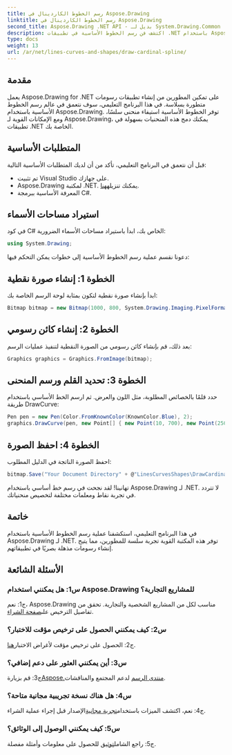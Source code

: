```yaml
---
title: رسم الخطوط الكاردينال في Aspose.Drawing
linktitle: رسم الخطوط الكاردينال في Aspose.Drawing
second_title: Aspose.Drawing .NET API - بديل لـ System.Drawing.Common
description: اكتشف فن رسم الخطوط الأساسية في تطبيقات .NET باستخدام Aspose.Drawing. إنشاء منحنيات ناعمة دون عناء.
type: docs
weight: 13
url: /ar/net/lines-curves-and-shapes/draw-cardinal-spline/
---
```

## مقدمة

يعمل Aspose.Drawing for .NET على تمكين المطورين من إنشاء تطبيقات رسومات متطورة بسلاسة. في هذا البرنامج التعليمي، سوف نتعمق في عالم رسم الخطوط الأساسية باستخدام Aspose.Drawing. توفر الخطوط الأساسية استيفاء منحنى سلسًا، ومع الإمكانات القوية لـ Aspose.Drawing، يمكنك دمج هذه المنحنيات بسهولة في تطبيقات .NET الخاصة بك.

## المتطلبات الأساسية

قبل أن نتعمق في البرنامج التعليمي، تأكد من أن لديك المتطلبات الأساسية التالية:

- تم تثبيت Visual Studio على جهازك.
-  Aspose.Drawing لمكتبة .NET. يمكنك تنزيله[هنا](https://releases.aspose.com/drawing/net/).
- المعرفة الأساسية ببرمجة C#.

## استيراد مساحات الأسماء

في كود C# الخاص بك، ابدأ باستيراد مساحات الأسماء الضرورية:

```csharp
using System.Drawing;
```

دعونا نقسم عملية رسم الخطوط الأساسية إلى خطوات يمكن التحكم فيها:

## الخطوة 1: إنشاء صورة نقطية

ابدأ بإنشاء صورة نقطية لتكون بمثابة لوحة الرسم الخاصة بك:

```csharp
Bitmap bitmap = new Bitmap(1000, 800, System.Drawing.Imaging.PixelFormat.Format32bppPArgb);
```

## الخطوة 2: إنشاء كائن رسومي

بعد ذلك، قم بإنشاء كائن رسومي من الصورة النقطية لتنفيذ عمليات الرسم:

```csharp
Graphics graphics = Graphics.FromImage(bitmap);
```

## الخطوة 3: تحديد القلم ورسم المنحنى

حدد قلمًا بالخصائص المطلوبة، مثل اللون والعرض. ثم ارسم الخط الأساسي باستخدام طريقة DrawCurve:

```csharp
Pen pen = new Pen(Color.FromKnownColor(KnownColor.Blue), 2);
graphics.DrawCurve(pen, new Point[] { new Point(10, 700), new Point(250, 500), new Point(500, 10), new Point(750, 500), new Point(990, 700) });
```

## الخطوة 4: احفظ الصورة

احفظ الصورة الناتجة في الدليل المطلوب:

```csharp
bitmap.Save("Your Document Directory" + @"LinesCurvesShapes\DrawCardinalSpline_out.png");
```

تهانينا! لقد نجحت في رسم خط أساسي باستخدام Aspose.Drawing لـ .NET. لا تتردد في تجربة نقاط ومعلمات مختلفة لتخصيص منحنياتك.

## خاتمة

في هذا البرنامج التعليمي، استكشفنا عملية رسم الخطوط الأساسية باستخدام Aspose.Drawing لـ .NET. توفر هذه المكتبة القوية تجربة سلسة للمطورين، مما يتيح إنشاء رسومات مذهلة بصريًا في تطبيقاتهم.

## الأسئلة الشائعة

### س1: هل يمكنني استخدام Aspose.Drawing للمشاريع التجارية؟

 ج1: نعم، Aspose.Drawing مناسب لكل من المشاريع الشخصية والتجارية. تحقق من تفاصيل الترخيص على[صفحة الشراء](https://purchase.aspose.com/buy).

### س2: كيف يمكنني الحصول على ترخيص مؤقت للاختبار؟

 ج2: الحصول على ترخيص مؤقت لأغراض الاختبار[هنا](https://purchase.aspose.com/temporary-license/).

### س3: أين يمكنني العثور على دعم إضافي؟

 ج3: قم بزيارة[Aspose.منتدى الرسم](https://forum.aspose.com/c/diagram/17) لدعم المجتمع والمناقشات.

### س4: هل هناك نسخة تجريبية مجانية متاحة؟

 ج4: نعم، اكتشف الميزات باستخدام[تجربة مجانية](https://releases.aspose.com/)الإصدار قبل إجراء عملية الشراء.

### س5: كيف يمكنني الوصول إلى الوثائق؟

 ج5: راجع الشامل[توثيق](https://reference.aspose.com/drawing/net/) للحصول على معلومات وأمثلة مفصلة.